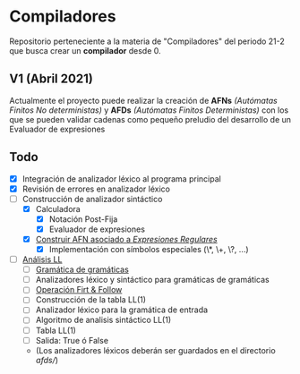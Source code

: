 # Compiladores
Repositorio perteneciente a la materia de "Compiladores" del periodo 21-2 que busca crear un **compilador** desde 0.

## V1 (Abril 2021)
Actualmente el proyecto puede realizar la creación de **AFNs** *(Autómatas Finitos No deterministas)* y **AFDs** *(Autómatas Finitos Deterministas)* con los que se pueden validar cadenas como pequeño preludio del desarrollo de un Evaluador de expresiones

## Todo
- [x] Integración de analizador léxico al programa principal
- [x] Revisión de errores en analizador léxico
- [ ] Construcción de analizador sintáctico
  - [x] Calculadora
    - [x] Notación Post-Fija
    - [x] Evaluador de expresiones
  - [x] [Construir AFN asociado a *Expresiones Regulares*](https://drive.google.com/file/d/1nMw-Tmyvoyn0qH-aouC0-bm3Lay4z5UF/view)
    - [x] Implementación con símbolos especiales (\\*, \\+, \\?, ...)
- [ ] [Análisis LL](https://drive.google.com/file/d/1mlB4ACLrKcQ8D-cdlvT9GMHLGt77AhMO/view)
  - [ ] [Gramática de gramáticas](https://drive.google.com/file/d/10th--Ndkvnp8YphKhJxvB40Uur5TkTQe/view)
  - [ ] Analizadores léxico y sintáctico para gramáticas de gramáticas
  - [ ] [Operación Firt & Follow](https://drive.google.com/file/d/1CqzPvBLwa9CJU2FDxNhKhc8uVCE3qcv8/view)
  - [ ] Construcción de la tabla LL(1)
  - [ ] Analizador léxico para la gramática de entrada
  - [ ] Algoritmo de analisis sintáctico LL(1)
  - [ ] Tabla LL(1)
  - [ ] Salida: True ó False
  - (Los analizadores léxicos deberán ser guardados en el directorio *afds/*)
